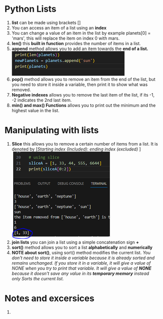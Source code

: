 <h1>Python Lists</h1>
    <ol type="1">
        <li><b>list</b> can be made using brackets []</li>
        <li>You can access an item of a list using an <b>index</b></li>
        <li>You can change a value of an item in the list by example planets[0] = 'mars', this will replace the item on index 0 with mars.</li>
        <li><b>len()</b> this <b>built in function</b> provides the number of items in a list.</li>
        <li><b>append</b> method allows you to add an item towards the <b>end of a list. <br>
        <img src="../images/7a.PNG" alt=""></b></li>
        <li><b>pop()</b> method allows you to remove an item from the end of the list, but you need to store it inside a variable, then print it to show what was removed.</li>
        <li><b>Negative indexes</b> allows you to remove the last item of the list, if its -1, -2 indicates the 2nd last item.</li>
        <li><b>min() and max() Functions</b> allows you to print out the minimum and the highest value in the list.</li>
        

</ol>
<h1>Manipulating with lists</h1>
    <ol type="1">
        <li><b>Slice</b> this allows you to remove a certain number of items from a list. It is denoted by [<i>Starting index (Included)</i>: <i>ending index (excluded)</i> ] <br>
        <img src="/images/7c.PNG" alt=""></li>
        <li><b>join lists</b> you can join a list using a simple concatenation sign <b>+</b></li>
        <li><b>sort()</b> method allows you to sort a list <b>alphabetically</b> and <b>numerically</b></li>
        <li><b>NOTE about sort()</b>, using sort() method modifies the current list. <i>You don't need to store it inside a variable because it is already sorted and remains unchanged. If you store it in a variable, it will give a value of NONE when you try to print that variable. It will give a value of <b>NONE</b> because it doesn't save any value in its <b>temporary memory</b> instead only Sorts the current list.</i></li>
        
</ol>

<h1>Notes and excersices</h1>
    <ol>
        <li><img src="/images/7d" alt=""></li>
    </ol>